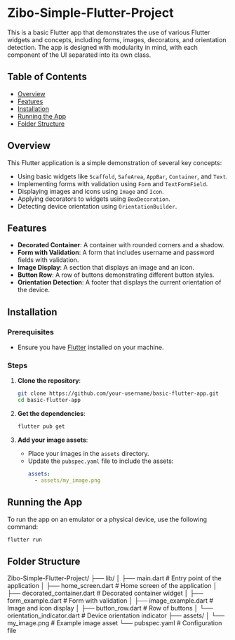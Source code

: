 # Zibo-Simple-Flutter-Project

This is a basic Flutter app that demonstrates the use of various Flutter widgets and concepts, including forms, images, decorators, and orientation detection. The app is designed with modularity in mind, with each component of the UI separated into its own class.

## Table of Contents
- [Overview](#overview)
- [Features](#features)
- [Installation](#installation)
- [Running the App](#running-the-app)
- [Folder Structure](#folder-structure)

## Overview

This Flutter application is a simple demonstration of several key concepts:
- Using basic widgets like `Scaffold`, `SafeArea`, `AppBar`, `Container`, and `Text`.
- Implementing forms with validation using `Form` and `TextFormField`.
- Displaying images and icons using `Image` and `Icon`.
- Applying decorators to widgets using `BoxDecoration`.
- Detecting device orientation using `OrientationBuilder`.

## Features

- **Decorated Container**: A container with rounded corners and a shadow.
- **Form with Validation**: A form that includes username and password fields with validation.
- **Image Display**: A section that displays an image and an icon.
- **Button Row**: A row of buttons demonstrating different button styles.
- **Orientation Detection**: A footer that displays the current orientation of the device.

## Installation

### Prerequisites
- Ensure you have [Flutter](https://flutter.dev/docs/get-started/install) installed on your machine.

### Steps

1. **Clone the repository**:
    ```bash
    git clone https://github.com/your-username/basic-flutter-app.git
    cd basic-flutter-app
    ```

2. **Get the dependencies**:
    ```bash
    flutter pub get
    ```

3. **Add your image assets**:
    - Place your images in the `assets` directory.
    - Update the `pubspec.yaml` file to include the assets:
      ```yaml
      assets:
        - assets/my_image.png
      ```

## Running the App

To run the app on an emulator or a physical device, use the following command:

```bash
flutter run
```

## Folder Structure
   Zibo-Simple-Flutter-Project/
   ├── lib/
   │   ├── main.dart       # Entry point of the application
   │   ├── home_screen.dart    # Home screen of the application
   │   ├── decorated_container.dart  # Decorated container widget
   │   ├── form_example.dart  # Form with validation
   │   ├── image_example.dart  # Image and icon display
   │   ├── button_row.dart     # Row of buttons
   │   └── orientation_indicator.dart  # Device orientation indicator
   ├── assets/
   │   └── my_image.png     # Example image asset
   └── pubspec.yaml         # Configuration file
